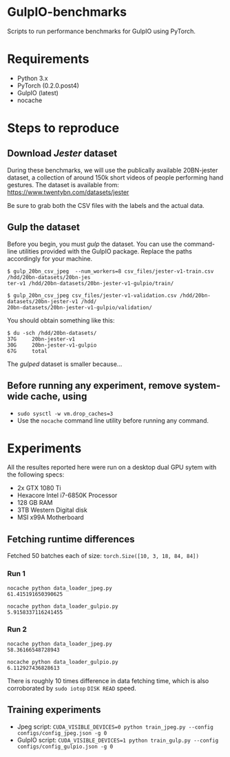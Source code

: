 # GulpIO-benchmarks

Scripts to run performance benchmarks for GulpIO using PyTorch.

# Requirements
- Python 3.x
- PyTorch (0.2.0.post4)
- GulpIO (latest)
- nocache

# Steps to reproduce

## Download *Jester* dataset

During these benchmarks, we will use the publically available 20BN-jester
dataset, a collection of around 150k short videos of people performing hand
gestures. The dataset is available from: https://www.twentybn.com/datasets/jester

Be sure to grab both the CSV files with the labels and the actual data.

## Gulp the dataset

Before you begin, you must *gulp* the dataset. You can use the command-line
utilities provided with the GulpIO package. Replace the paths accordingly for
your machine.

```
$ gulp_20bn_csv_jpeg  --num_workers=8 csv_files/jester-v1-train.csv /hdd/20bn-datasets/20bn-jes
ter-v1 /hdd/20bn-datasets/20bn-jester-v1-gulpio/train/

$ gulp_20bn_csv_jpeg csv_files/jester-v1-validation.csv /hdd/20bn-datasets/20bn-jester-v1 /hdd/
20bn-datasets/20bn-jester-v1-gulpio/validation/
```

You should obtain something like this:

```
$ du -sch /hdd/20bn-datasets/
37G     20bn-jester-v1
30G     20bn-jester-v1-gulpio
67G     total
```

The *gulped* dataset is smaller because...


## Before running any experiment, remove system-wide cache, using
- `sudo sysctl -w vm.drop_caches=3`
- Use the `nocache` command line utility before running any command.


# Experiments

All the resultes reported here were run on a desktop dual GPU sytem with the
following specs:

* 2x GTX 1080 Ti
* Hexacore  Intel i7-6850K Processor
* 128 GB RAM
* 3TB Western Digital disk
* MSI x99A Motherboard

## Fetching runtime differences
Fetched 50 batches each of size: `torch.Size([10, 3, 18, 84, 84])`


### Run 1
```
nocache python data_loader_jpeg.py
61.415191650390625

nocache python data_loader_gulpio.py
5.9158337116241455
```

### Run 2
```
nocache python data_loader_jpeg.py
58.36166548728943

nocache python data_loader_gulpio.py
6.112927436828613
```
There is roughly 10 times difference in data fetching time, which is also
corroborated by `sudo iotop` `DISK READ` speed.

## Training experiments
- Jpeg script: `CUDA_VISIBLE_DEVICES=0 python train_jpeg.py --config configs/config_jpeg.json -g 0`
- GulpIO script: `CUDA_VISIBLE_DEVICES=1 python train_gulp.py --config configs/config_gulpio.json -g 0`

